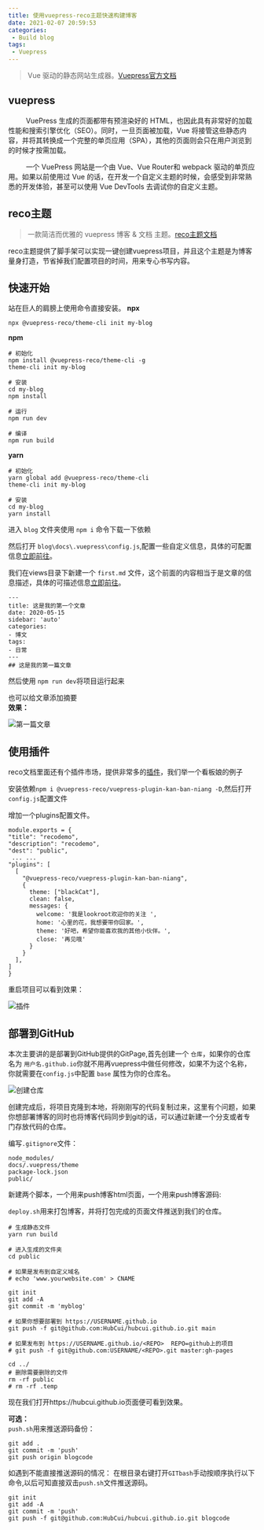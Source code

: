 ```yaml
---
title: 使用vuepress-reco主题快速构建博客
date: 2021-02-07 20:59:53
categories: 
 - Build blog
tags: 
 - Vuepress
---
```

>Vue 驱动的静态网站生成器。[Vuepress官方文档](https://vuepress.vuejs.org/zh/)
<!-- more -->
## vuepress
&emsp; &emsp; VuePress 生成的页面都带有预渲染好的 HTML，也因此具有非常好的加载性能和搜索引擎优化（SEO）。同时，一旦页面被加载，Vue 将接管这些静态内容，并将其转换成一个完整的单页应用（SPA），其他的页面则会只在用户浏览到的时候才按需加载。

&emsp; &emsp; 一个 VuePress 网站是一个由 Vue、Vue Router和 webpack 驱动的单页应用。如果以前使用过 Vue 的话，在开发一个自定义主题的时候，会感受到非常熟悉的开发体验，甚至可以使用 Vue DevTools 去调试你的自定义主题。

## reco主题
>一款简洁而优雅的 vuepress 博客 & 文档 主题。[reco主题文档](https://vuepress-theme-reco.recoluan.com/)

reco主题提供了脚手架可以实现一键创建vuepress项目，并且这个主题是为博客量身打造，节省掉我们配置项目的时间，用来专心书写内容。

## 快速开始
站在巨人的肩膀上使用命令直接安装。
**npx**
```
npx @vuepress-reco/theme-cli init my-blog
```
**npm**
```
# 初始化
npm install @vuepress-reco/theme-cli -g
theme-cli init my-blog

# 安装
cd my-blog
npm install

# 运行
npm run dev

# 编译
npm run build
```
**yarn**

```
# 初始化
yarn global add @vuepress-reco/theme-cli
theme-cli init my-blog

# 安装
cd my-blog
yarn install
```

进入 `blog` 文件夹使用 `npm i` 命令下载一下依赖

然后打开 `blog\docs\.vuepress\config.js`,配置一些自定义信息，具体的可配置信息[立即前往](https://vuepress-theme-reco.recoluan.com/views/1.x/configJs.html)。

我们在views目录下新建一个 `first.md` 文件，这个前面的内容相当于是文章的信息描述，具体的可描述信息[立即前往](https://vuepress-theme-reco.recoluan.com/views/1.x/frontMatter.html)。

    ---
    title: 这是我的第一个文章
    date: 2020-05-15
    sidebar: 'auto'
    categories:
    - 博文
    tags:
    - 日常
    ---
    ## 这是我的第一篇文章


然后使用 `npm run dev`将项目运行起来

也可以给文章添加摘要<br/>
**效果：**

![第一篇文章](https://cdn.jsdelivr.net/gh/HubCui/CDN@main/blog/posts/2021-02/oneposts.png "第一篇文章")

## 使用插件
reco文档里面还有个插件市场，提供非常多的[插件](https://vuepress-theme-reco.recoluan.com/views/other/recommend.html)，我们举一个看板娘的例子

安装依赖`npm i @vuepress-reco/vuepress-plugin-kan-ban-niang -D`,然后打开`config.js`配置文件

增加一个plugins配置文件。
```
module.exports = {
"title": "recodemo",
"description": "recodemo",
"dest": "public",
 ... ...
"plugins": [
  [
    "@vuepress-reco/vuepress-plugin-kan-ban-niang",
    {
      theme: ["blackCat"],
      clean: false,
      messages: {
        welcome: '我是lookroot欢迎你的关注 ',
        home: '心里的花，我想要带你回家。',
        theme: '好吧，希望你能喜欢我的其他小伙伴。',
        close: '再见哦'
      }
    }
  ],
]
}
```
重启项目可以看到效果：

![插件](https://cdn.jsdelivr.net/gh/HubCui/CDN@main/blog/posts/2021-02/pluginscat.png "插件")

## 部署到GitHub

本次主要讲的是部署到GitHub提供的GitPage,首先创建一个 `仓库`，如果你的仓库名为 `用户名.github.io`你就不用再vuepress中做任何修改，如果不为这个名称，你就需要在`config.js`中配置 `base` 属性为你的仓库名。

![创建仓库](https://cdn.jsdelivr.net/gh/HubCui/CDN@main/blog/posts/2021-02/huangjiancangku.png "创建仓库")

创建完成后，将项目克隆到本地，将刚刚写的代码复制过来，这里有个问题，如果你想部署博客的同时也将博客代码同步到git的话，可以通过新建一个分支或者专门存放代码的仓库。

编写`.gitignore`文件：

```
node_modules/
docs/.vuepress/theme
package-lock.json
public/
```

新建两个脚本，一个用来push博客html页面，一个用来push博客源码:

`deploy.sh`用来打包博客，并将打包完成的页面文件推送到我们的仓库。

```
# 生成静态文件
yarn run build

# 进入生成的文件夹
cd public

# 如果是发布到自定义域名
# echo 'www.yourwebsite.com' > CNAME

git init
git add -A
git commit -m 'myblog'

# 如果你想要部署到 https://USERNAME.github.io
git push -f git@github.com:HubCui/hubcui.github.io.git main

# 如果发布到 https://USERNAME.github.io/<REPO>  REPO=github上的项目
# git push -f git@github.com:USERNAME/<REPO>.git master:gh-pages

cd ../ 
# 删除需要删除的文件
rm -rf public
# rm -rf .temp
```

现在我们打开https://hubcui.github.io页面便可看到效果。

**可选：**<br/>
`push.sh`用来推送源码备份：

```
git add .
git commit -m 'push'
git push origin blogcode
```

如遇到不能直接推送源码的情况：
在根目录右键打开`GITbash`手动按顺序执行以下命令,以后可知直接双击`push.sh`文件推送源码。

```
git init
git add -A
git commit -m 'push'
git push -f git@github.com:HubCui/hubcui.github.io.git blogcode
```